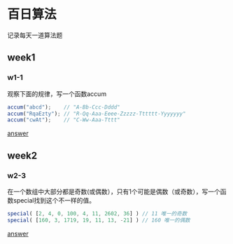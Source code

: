 # 百日算法
记录每天一道算法题

## week1
### w1-1
观察下面的规律，写一个函数accum
```js
accum("abcd");    // "A-Bb-Ccc-Dddd"
accum("RqaEzty"); // "R-Qq-Aaa-Eeee-Zzzzz-Tttttt-Yyyyyyy"
accum("cwAt");    // "C-Ww-Aaa-Tttt"
```
[answer](https://github.com/wty521/alg-days/blob/master/week1/w1-1.js)

## week2
### w2-3
在一个数组中大部分都是奇数(或偶数），只有1个可能是偶数（或奇数），写一个函数special找到这个不一样的值。
```js
special( [2, 4, 0, 100, 4, 11, 2602, 36] ) // 11 唯一的奇数
special( [160, 3, 1719, 19, 11, 13, -21] ) // 160 唯一的偶数
```
[answer](https://github.com/wty521/alg-days/blob/master/week2/w2-3.js)
